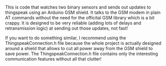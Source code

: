 This is code that watches two binary sensors and sends out updates to thingspeak using an Arduino GSM shield.
It talks to the GSM modem in plain AT commands without the need for the officital GSM library which is a bit crappy.
It is designed to be very reliable (adding lots of delays and retransmission logic) at sending out those updates, not fast!

If you want to do something similar, I recommend using the ThingspeakConnection.h file because the whole project is actually designed around a shield that allows to cut all power away from the GSM shield to save power. The ThingspeakConnection.h file contains only the interesting communication features without all that clutter!
